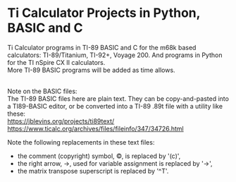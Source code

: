 # Ti Calculator Projects in Python, BASIC and C
Ti Calculator programs in TI-89 BASIC and C for the m68k based calculators: TI-89/Titanium, TI-92+, Voyage 200. And programs in Python for the TI nSpire CX II calculators.
&nbsp;  
More TI-89 BASIC programs will be added as time allows.  
&nbsp;  

Note on the BASIC files:  
The TI-89 BASIC files here are plain text. They can be copy-and-pasted into a TI89-BASIC editor, or be converted into a TI-89 .89t file with a utility like these:  
https://jblevins.org/projects/ti89text/  
https://www.ticalc.org/archives/files/fileinfo/347/34726.html  

Note the following replacements in these text files:  
+ the comment (copyright) symbol, &copy;, is replaced by '(c)',
+ the right arrow, &rarr;, used for variable assignment is replaced by '->',
+ the matrix transpose superscript is replaced by '^T'.

